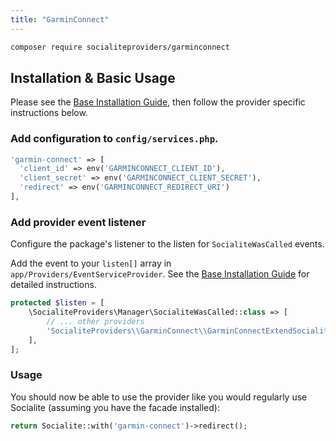 ```yaml
---
title: "GarminConnect"
---
```


```bash
composer require socialiteproviders/garminconnect
```

## Installation & Basic Usage

Please see the [Base Installation Guide](https://socialiteproviders.com/usage.html), then follow the provider specific instructions below.

### Add configuration to `config/services.php`.

```php
'garmin-connect' => [    
  'client_id' => env('GARMINCONNECT_CLIENT_ID'),  
  'client_secret' => env('GARMINCONNECT_CLIENT_SECRET'),  
  'redirect' => env('GARMINCONNECT_REDIRECT_URI') 
],
```

### Add provider event listener

Configure the package's listener to the listen for `SocialiteWasCalled` events. 

Add the event to your `listen[]` array  in `app/Providers/EventServiceProvider`. See the [Base Installation Guide](https://socialiteproviders.com/usage.html) for detailed instructions.

```php
protected $listen = [
    \SocialiteProviders\Manager\SocialiteWasCalled::class => [
        // ... other providers
        'SocialiteProviders\\GarminConnect\\GarminConnectExtendSocialite@handle',
    ],
];
```

### Usage

You should now be able to use the provider like you would regularly use Socialite (assuming you have the facade installed):

```php
return Socialite::with('garmin-connect')->redirect();
```
